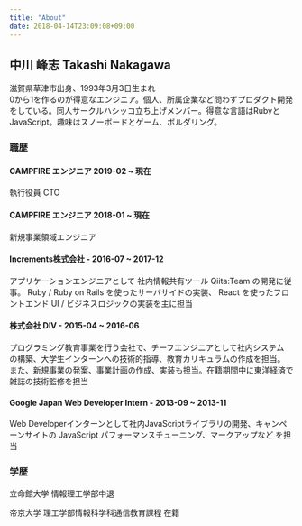 ```yaml
---
title: "About"
date: 2018-04-14T23:09:08+09:00
---
```


## 中川 峰志 Takashi Nakagawa

滋賀県草津市出身、1993年3月3日生まれ <br/>
0から1を作るのが得意なエンジニア。個人、所属企業など問わずプロダクト開発をしている。同人サークルハシッコ立ち上げメンバー。得意な言語はRubyとJavaScript。趣味はスノーボードとゲーム、ボルダリング。

### 職歴

#### CAMPFIRE エンジニア 2019-02 ~ 現在

執行役員 CTO

#### CAMPFIRE エンジニア 2018-01 ~ 現在

新規事業領域エンジニア

#### Increments株式会社 - 2016-07 ~ 2017-12

アプリケーションエンジニアとして 社内情報共有ツール Qiita:Team の開発に従事。
Ruby / Ruby on Rails を使ったサーバサイドの実装、 React を使ったフロントエンド UI / ビジネスロジックの実装を主に担当

#### 株式会社 DIV - 2015-04 ~ 2016-06

プログラミング教育事業を行う会社で、チーフエンジニアとして社内システム の構築、大学生インターンへの技術的指導、教育カリキュラムの作成を担当。 また、新規事業の発案、事業計画の作成、実装も担当。在籍期間中に東洋経済で雑誌の技術監修を担当

#### Google Japan Web Developer Intern - 2013-09 ~ 2013-11

Web Developerインターンとして社内JavaScriptライブラリの開発、キャンペーンサイトの JavaScript パフォーマンスチューニング、マークアップなど
を担当

### 学歴

立命館大学 情報理工学部中退

帝京大学 理工学部情報科学科通信教育課程 在籍